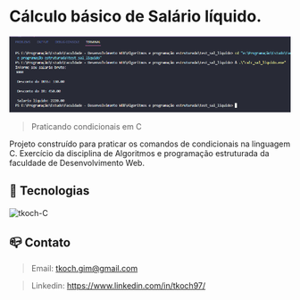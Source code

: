 # Cálculo básico de Salário líquido.

![preview](/gihub/preview.png)

>Praticando condicionais em C

Projeto construído para praticar os comandos de condicionais na linguagem C. Exercício da disciplina de Algoritmos e programação estruturada da faculdade de Desenvolvimento Web.

## 🔧 Tecnologias

<img align="center" alt="tkoch-C" height="30" width="40" src="https://cdn.jsdelivr.net/gh/devicons/devicon/icons/c/c-plain.svg" />


## 📪 Contato

>Email: tkoch.gim@gmail.com

>Linkedin: https://www.linkedin.com/in/tkoch97/
